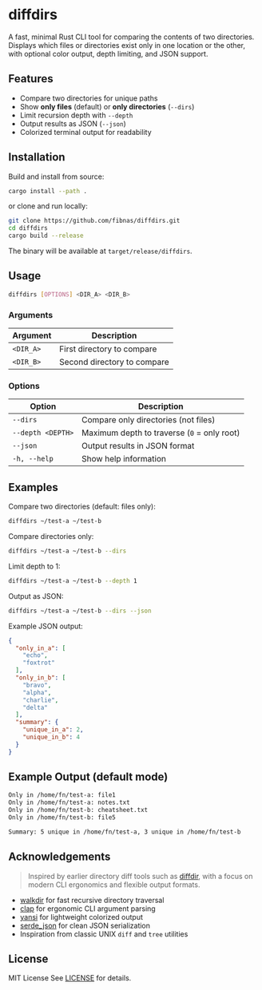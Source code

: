 # diffdirs

A fast, minimal Rust CLI tool for comparing the contents of two directories.
Displays which files or directories exist only in one location or the other,
with optional color output, depth limiting, and JSON support.

## Features

- Compare two directories for unique paths
- Show **only files** (default) or **only directories** (`--dirs`)
- Limit recursion depth with `--depth`
- Output results as JSON (`--json`)
- Colorized terminal output for readability

## Installation

Build and install from source:

```bash
cargo install --path .
```

or clone and run locally:

```bash
git clone https://github.com/fibnas/diffdirs.git
cd diffdirs
cargo build --release
```

The binary will be available at `target/release/diffdirs`.

## Usage

```bash
diffdirs [OPTIONS] <DIR_A> <DIR_B>
```

### Arguments

| Argument | Description |
| -----------|-------------- |
| `<DIR_A>` | First directory to compare |
| `<DIR_B>` | Second directory to compare |

### Options

| Option | Description |
| --------|-------------- |
| `--dirs` | Compare only directories (not files) |
| `--depth <DEPTH>` | Maximum depth to traverse (`0` = only root) |
| `--json` | Output results in JSON format |
| `-h, --help` | Show help information |

## Examples

Compare two directories (default: files only):

```bash
diffdirs ~/test-a ~/test-b
```

Compare directories only:

```bash
diffdirs ~/test-a ~/test-b --dirs
```

Limit depth to 1:

```bash
diffdirs ~/test-a ~/test-b --depth 1
```

Output as JSON:

```bash
diffdirs ~/test-a ~/test-b --dirs --json
```

Example JSON output:

```json
{
  "only_in_a": [
    "echo",
    "foxtrot"
  ],
  "only_in_b": [
    "bravo",
    "alpha",
    "charlie",
    "delta"
  ],
  "summary": {
    "unique_in_a": 2,
    "unique_in_b": 4
  }
}
```

## Example Output (default mode)

```bash
Only in /home/fn/test-a: file1
Only in /home/fn/test-a: notes.txt
Only in /home/fn/test-b: cheatsheet.txt
Only in /home/fn/test-b: file5

Summary: 5 unique in /home/fn/test-a, 3 unique in /home/fn/test-b
```

## Acknowledgements

> Inspired by earlier directory diff tools such as [diffdir](https://crates.io/crates/diffdir), with a focus on modern CLI ergonomics and flexible output formats.

- [walkdir](https://crates.io/crates/walkdir) for fast recursive directory traversal
- [clap](https://crates.io/crates/clap) for ergonomic CLI argument parsing
- [yansi](https://crates.io/crates/yansi) for lightweight colorized output
- [serde_json](https://crates.io/crates/serde_json) for clean JSON serialization
- Inspiration from classic UNIX `diff` and `tree` utilities

## License

MIT License
See [LICENSE](LICENSE) for details.